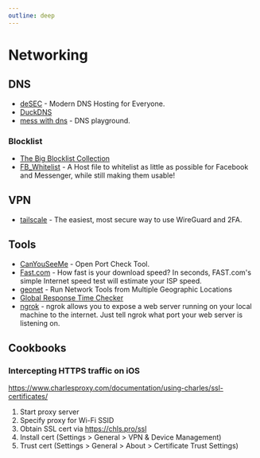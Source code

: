 ```yaml
---
outline: deep
---
```


# Networking

## DNS

- [deSEC](https://desec.io) - Modern DNS Hosting for Everyone.
- [DuckDNS](https://www.duckdns.org)
- [mess with dns](https://messwithdns.net/) - DNS playground.

### Blocklist

- [The Big Blocklist Collection](https://firebog.net)
- [FB_Whitelist](https://github.com/zlatco/FB_Whitelist) - A Host file to whitelist as little as possible for Facebook and Messenger, while still making them usable!

## VPN

- [tailscale](https://tailscale.com/download/linux) - The easiest, most secure way to use WireGuard and 2FA.

## Tools

- [CanYouSeeMe](https://canyouseeme.org) - Open Port Check Tool.
- [Fast.com](https://fast.com/) - How fast is your download speed? In seconds, FAST.com's simple Internet speed test will estimate your ISP speed.
- [geonet](https://geonet.shodan.io/) - Run Network Tools from Multiple Geographic Locations
- [Global Response Time Checker](https://checker.ddosify.com/)
- [ngrok](https://ngrok.com/) - ngrok allows you to expose a web server running on your local machine to the internet. Just tell ngrok what port your web server is listening on.

## Cookbooks

### Intercepting HTTPS traffic on iOS

<https://www.charlesproxy.com/documentation/using-charles/ssl-certificates/>

1. Start proxy server
2. Specify proxy for Wi-Fi SSID
3. Obtain SSL cert via <https://chls.pro/ssl>
4. Install cert (Settings > General > VPN & Device Management)
5. Trust cert (Settings > General > About > Certificate Trust Settings)
